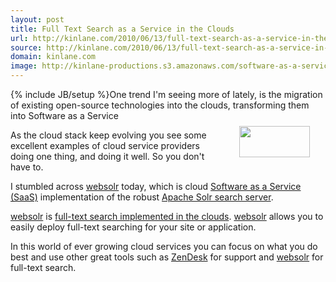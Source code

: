 ```yaml
---
layout: post
title: Full Text Search as a Service in the Clouds
url: http://kinlane.com/2010/06/13/full-text-search-as-a-service-in-the-clouds/
source: http://kinlane.com/2010/06/13/full-text-search-as-a-service-in-the-clouds/
domain: kinlane.com
image: http://kinlane-productions.s3.amazonaws.com/software-as-a-service/websolr.PNG
---
```

{% include JB/setup %}One trend I'm seeing more of lately, is the migration of existing open-source technologies into the clouds, transforming them into Software as a Service<img style="padding: 25px;" title="Full-Text Indexing" src="http://kinlane-productions.s3.amazonaws.com/software-as-a-service/websolr.PNG" alt="" width="113" height="50" align="right" /><p></p>
As the cloud stack keep evolving you see some excellent examples of cloud service providers doing one thing, and doing it well. So you don't have to.<p></p>
I stumbled across <a href="http://www.websolr.com/">websolr</a> today, which is cloud <a href="http://www.kinlane.com/category/software-as-a-service-saas/">Software as a Service (SaaS)</a> implementation of the robust <a href="http://lucene.apache.org/solr/">Apache Solr search server</a>.<p></p>
<a href="http://www.websolr.com/">websolr</a> is <a href="http://www.websolr.com">full-text search implemented in the clouds</a>. <a href="http://www.websolr.com/">websolr</a> allows you to easily deploy full-text searching for your site or application.<p></p>
In this world of ever growing cloud services you can focus on what you do best and use other great tools such as <a href="http://www.zendesk.com/">ZenDesk</a> for support and <a href="http://www.websolr.com/">websolr</a> for full-text search.